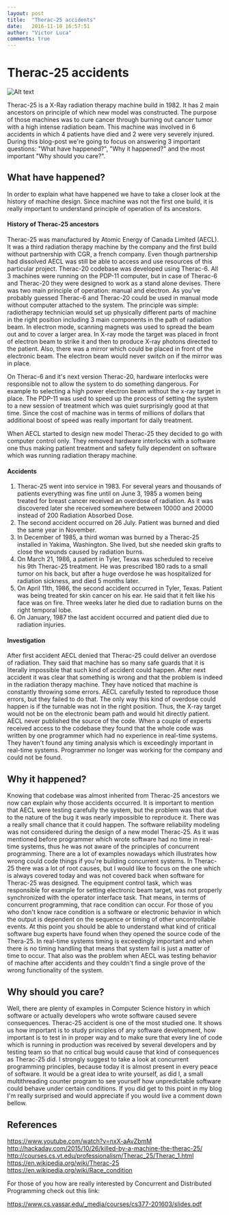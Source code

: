 ```yaml
---
layout: post
title:  "Therac-25 accidents"
date:   2016-11-10 16:57:51
author: "Victor Luca"
comments: true
---
```

# Therac-25 accidents

![Alt text](https://hackadaycom.files.wordpress.com/2015/10/therac-machine.jpg?w=400&h=296)

Therac-25 is a X-Ray radiation therapy machine build in 1982. It has 2 main ancestors on principle of which new model was constructed. The purpose of those machines was to cure cancer through burning out cancer tumor with a high intense radiation beam. This machine was involved in 6 accidents in which 4 patients have died and 2 were very severely injured. During this blog-post we're going to focus on answering 3 important questions: "What have happened?", "Why it happened?" and the most important "Why should you care?".

## What have happened?

In order to explain what have happened we have to take a closer look at the history of machine design. Since machine was not the first one build, it is really important to understand principle of operation of its ancestors.

#### History of Therac-25 ancestors

Therac-25 was manufactured by Atomic Energy of Canada Limited (AECL). It was a third radiation therapy machine by the company and the first build without partnership with CGR, a french company. Even though partnership had dissolved AECL was still be able to access and use resources of this particular project. Therac-20 codebase was developed using Therac-6. All 3 machines were running on the PDP-11 computer, but in case of Therac-6 and Therac-20 they were designed to work as a stand alone devises. There was two main principle of operation: manual and electron. As you've probably guessed Therac-6 and Therac-20 could be used in manual mode without computer attached to the system. The principle was simple: radiotherapy technician would set up physically different parts of machine in the right position including 3 main components in the path of radiation beam. In electron mode, scanning magnets was used to spread the beam out and to cover a larger area. In X-ray mode the target was placed in front of electron beam to strike it and then to produce X-ray photons directed to the patient. Also, there was a mirror which could be placed in front of the electronic beam. The electron beam would never switch on if the mirror was in place.

On Therac-6 and it's next version Therac-20, hardware interlocks were responsible not to allow the system to do something dangerous. For example to selecting a high power electron beam without the x-ray target in place. The PDP-11 was used to speed up the process of setting the system to a new session of treatment which was quiet surprisingly good at that time. Since the cost of machine was in terms of millions of dollars that additional boost of speed was really important for daily treatment.

When AECL started to design new model Therac-25 they decided to go with computer control only. They removed hardware interlocks with a software one thus making patient treatment and safety fully dependent on software which was running radiation therapy machine.

#### Accidents

1. Therac-25 went into service in 1983. For several years and thousands of patients everything was fine until on June 3, 1985 a women being treated for breast cancer received an overdose of radiation. As it was discovered later she received somewhere between 10000 and 20000 instead of 200 Radiation Absorbed Dose.
2. The second accident occurred on 26 July. Patient was burned and died the same year in November.
3. In December of 1985, a third woman was burned by a Therac-25 installed in Yakima, Washington. She lived, but she needed skin grafts to close the wounds caused by radiation burns.
4. On March 21, 1986, a patient in Tyler, Texas was scheduled to receive his 9th Therac-25 treatment. He was prescribed 180 rads to a small tumor on his back, but after a huge overdose he was hospitalized for radiation sickness, and died 5 months later.
5. On April 11th, 1986, the second accident occurred in Tyler, Texas. Patient was being treated for skin cancer on his ear. He said that it felt like his face was on fire. Three weeks later he died due to radiation burns on the right temporal lobe.
6. On January, 1987 the last accident occurred and patient died due to radiation injuries.

#### Investigation

After first accident AECL denied that Therac-25 could deliver an overdose of radiation. They said that machine has so many safe guards that it is literally impossible that such kind of accident could happen. After next accident it was clear that something is wrong and that the problem is indeed in the radiation therapy machine. They have noticed that machine is constantly throwing some errors. AECL carefully tested to reproduce those errors, but they failed to do that. The only way this kind of overdose could happen is if the turnable was not in the right position. Thus, the X-ray target would not be on the electronic beam path and would hit directly patient. AECL never published the source of the code. When a couple of experts received access to the codebase they found that the whole code was written by one programmer which had no experience in real-time systems. They haven't found any timing analysis which is exceedingly important in real-time systems. Programmer no longer was working for the company and could not be found.


## Why it happened?

Knowing that codebase was almost inherited from Therac-25 ancestors we now can explain why those accidents occurred. It is important to mention that AECL were testing carefully the system, but the problem was that due to the nature of the bug it was nearly impossible to reproduce it. There was a really small chance that it could happen. The software reliability modeling was not considered during the design of a new model Therac-25. As it was mentioned before programmer which wrote software had no time in real-time systems, thus he was not aware of the principles of concurrent programming. There are a lot of examples nowadays which illustrates how wrong could code things if you're building concurrent systems. In Therac-25 there was a lot of root causes, but I would like to focus on the one which is always covered today and was not covered back when software for Therac-25 was designed. The equipment control task, which was responsible for example for setting electronic beam target, was not properly synchronized with the operator interface task. That means, in terms of  
concurrent programming, that race condition can occur. For those of you who don't know race condition is a software or electronic behavior in which the output is dependent on the sequence or timing of other uncontrollable events. At this point you should be able to understand what kind of critical software bug experts have found when they opened the source code of the Thera-25. In real-time systems timing is exceedingly important and when there is no timing handling that means that system fail is just a matter of time to occur. That also was the problem when AECL was testing behavior of machine after accidents and they couldn't find a single prove of the wrong functionality of the system.

## Why should you care?

Well, there are plenty of examples in Computer Science history in which software or actually developers who wrote software caused severe consequences. Therac-25 accident is one of the most studied one. It shows us how important is to study principles of any software development, how important is to test in in proper way and to make sure that every line of code which is running in production was received by several developers and by testing team so that no critical bug would cause that kind of consequences as Therac-25 did. I strongly suggest to take a look at concurrent programming principles, because today it is almost present in every peace of software. It would be a great idea to write yourself, as did I, a small multithreading counter program to see yourself how unpredictable software could behave under certain conditions. If you did get to this point in my blog I'm really surprised and would appreciate if you would live a comment down bellow.

## References

<https://www.youtube.com/watch?v=nxX-aAvZbmM>
<http://hackaday.com/2015/10/26/killed-by-a-machine-the-therac-25/>
<http://courses.cs.vt.edu/professionalism/Therac_25/Therac_1.html>
<https://en.wikipedia.org/wiki/Therac-25>
<https://en.wikipedia.org/wiki/Race_condition>

For those of you how are really interested by Concurrent and Distributed Programming check out this link:

<https://www.cs.vassar.edu/_media/courses/cs377-201603/slides.pdf>
